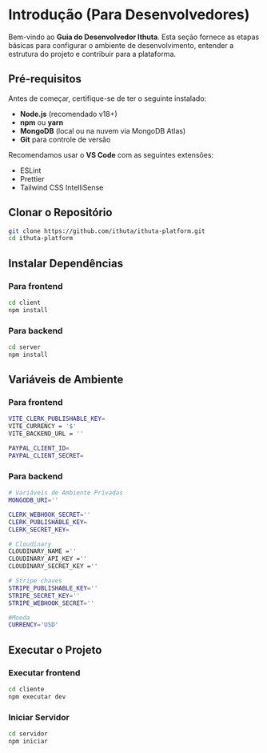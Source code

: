 # Introdução (Para Desenvolvedores)

Bem-vindo ao **Guia do Desenvolvedor Ithuta**. Esta seção fornece as etapas básicas para configurar o ambiente de desenvolvimento, entender a estrutura do projeto e contribuir para a plataforma.

## Pré-requisitos

Antes de começar, certifique-se de ter o seguinte instalado:

- **Node.js** (recomendado v18+)
- **npm** ou **yarn**
- **MongoDB** (local ou na nuvem via MongoDB Atlas)
- **Git** para controle de versão

Recomendamos usar o **VS Code** com as seguintes extensões:
- ESLint
- Prettier
- Tailwind CSS IntelliSense

## Clonar o Repositório
```bash
git clone https://github.com/ithuta/ithuta-platform.git
cd ithuta-platform
```
## Instalar Dependências

### Para frontend
```bash
cd client
npm install
```

### Para backend
```bash
cd server
npm install
```

## Variáveis ​​de Ambiente

### Para frontend
``` bash
VITE_CLERK_PUBLISHABLE_KEY=
VITE_CURRENCY = '$'
VITE_BACKEND_URL = ''

PAYPAL_CLIENT_ID=
PAYPAL_CLIENT_SECRET=
```

### Para backend
``` bash
# Variáveis ​​de Ambiente Privadas
MONGODB_URI=''

CLERK_WEBHOOK_SECRET=''
CLERK_PUBLISHABLE_KEY=
CLERK_SECRET_KEY=

# Cloudinary
CLOUDINARY_NAME =''
CLOUDINARY_API_KEY =''
CLOUDINARY_SECRET_KEY =''

# Stripe chaves
STRIPE_PUBLISHABLE_KEY=''
STRIPE_SECRET_KEY=''
STRIPE_WEBHOOK_SECRET=''

#Moeda
CURRENCY='USD'
```

## Executar o Projeto

### Executar frontend
```bash
cd cliente
npm executar dev
```

### Iniciar Servidor
```bash
cd servidor
npm iniciar
```